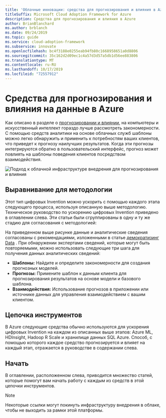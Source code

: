 ```yaml
---
title: 'Облачные инновации: средства для прогнозирования и влияния в Azure'
titleSuffix: Microsoft Cloud Adoption Framework for Azure
description: Средства для прогнозирования и влияния в Azure
author: BrianBlanchard
ms.author: brblanch
ms.date: 09/24/2019
ms.topic: guide
ms.service: cloud-adoption-framework
ms.subservice: innovate
ms.openlocfilehash: bc4f3188e0255eab94fb80c1668958651a0d8806
ms.sourcegitcommit: 35c162d2d09ec1c4a57d3d57a5db1d56ee883806
ms.translationtype: MT
ms.contentlocale: ru-RU
ms.lasthandoff: 10/17/2019
ms.locfileid: "72557912"
---
```

# <a name="tools-to-predict-and-influence-data-in-azure"></a>Средства для прогнозирования и влияния на данные в Azure

Как описано в разделе о [прогнозировании и влиянии](../considerations/predict.md), на компьютеры и искусственный интеллект гораздо лучше рассмотреть закономерности. С помощью средств аналитики на основе облачных служб шаблоны можно легко обнаружить и применить к потребностям ваших клиентов, что приведет к прогнозу наилучших результатов. Когда эти прогнозы интегрируются обратно в пользовательский интерфейс, прогноз может повлиять на шаблоны поведения клиентов посредством взаимодействия.

![Подход к облачной инфраструктуре внедрения для прогнозирования и влияния](../../_images/innovate/predict-and-influence.png)

## <a name="alignment-to-the-methodology"></a>Выравнивание для методологии

Этот тип цифровых Invention можно ускорить с помощью каждого этапа следующего процесса, используя описанную выше методологию. Техническое руководство по ускорению цифровых Invention приведено в оглавлении слева. Эти статьи были сгруппированы в одну и ту же стадию для согласования с методологией:

На приведенном выше рисунке данные и аналитические сведения согласованы с рекомендациями, изложенными в статье [демократизинг Data](./data.md) . При обнаружении экспертами сведений, которые могут быть повторяемыми, можно использовать следующие три шага для получения данных аналитических сведений:

- **Шаблоны:** Найдите и определите закономерности для создания прогнозных моделей.
- **Прогнозы:** Примените шаблон к данным клиента для прогнозирования результатов на основе модели и базового шаблона.
- **Взаимодействия:** Использование прогнозов в приложении или источнике данных для управления взаимодействием с вашим клиентом.

## <a name="toolchain"></a>Цепочка инструментов

В Azure следующие средства обычно используются для ускорения цифровых Invention на каждом из описанных выше этапов: Azure ML, HDInsight, Hadoop R Scale и хранилище данных SQL Azure. Способ, с помощью которого каждое средство прогнозируется и влияет на каждый этап, отражается в руководстве в содержании слева.

## <a name="get-started"></a>Начать

В оглавлении, расположенном слева, приводится множество статей, которые помогут вам начать работу с каждым из средств в этой цепочки инструментов.

> [!NOTE]
> Некоторые ссылки могут покинуть инфраструктуру внедрения в облаке, чтобы не выходить за рамки этой платформы.
